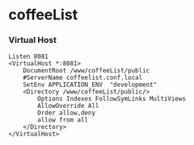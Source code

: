 # coffeeList

### Virtual Host

    Listen 8081
    <VirtualHost *:8081>
        DocumentRoot /www/coffeeList/public
        #ServerName coffeelist.conf.local
        SetEnv APPLICATION_ENV  "development"
        <Directory /www/coffeeList/public/>
            Options Indexes FollowSymLinks MultiViews
            AllowOverride All
            Order allow,deny
            allow from all
        </Directory>
    </VirtualHost>
